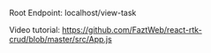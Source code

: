 Root Endpoint: localhost/view-task

Video tutorial: https://github.com/FaztWeb/react-rtk-crud/blob/master/src/App.js
